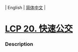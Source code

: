 | English | [简体中文](README.md) |

# [LCP 20. 快速公交](https://leetcode-cn.com/problems/meChtZ)
 ### Description
